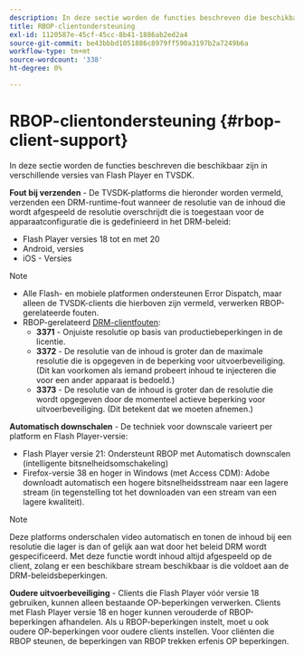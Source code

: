 ```yaml
---
description: In deze sectie worden de functies beschreven die beschikbaar zijn in verschillende versies van Flash Player en TVSDK.
title: RBOP-clientondersteuning
exl-id: 1120587e-45cf-45cc-8b41-1886ab2ed2a4
source-git-commit: be43bbbd1051886c8979ff590a3197b2a7249b6a
workflow-type: tm+mt
source-wordcount: '338'
ht-degree: 0%

---
```


# RBOP-clientondersteuning {#rbop-client-support}

In deze sectie worden de functies beschreven die beschikbaar zijn in verschillende versies van Flash Player en TVSDK.

**Fout bij verzenden** - De TVSDK-platforms die hieronder worden vermeld, verzenden een DRM-runtime-fout wanneer de resolutie van de inhoud die wordt afgespeeld de resolutie overschrijdt die is toegestaan voor de apparaatconfiguratie die is gedefinieerd in het DRM-beleid:

* Flash Player versies 18 tot en met 20
* Android, versies
* iOS - Versies

>[!NOTE]
>
>* Alle Flash- en mobiele platformen ondersteunen Error Dispatch, maar alleen de TVSDK-clients die hierboven zijn vermeld, verwerken RBOP-gerelateerde fouten.
>* RBOP-gerelateerd [DRM-clientfouten](https://help.adobe.com/en_US/primetime/drm/index.html#reference-DRM_Client_Error_Messages):
   >    * **3371** - Onjuiste resolutie op basis van productiebeperkingen in de licentie.
   >    * **3372** - De resolutie van de inhoud is groter dan de maximale resolutie die is opgegeven in de beperking voor uitvoerbeveiliging. (Dit kan voorkomen als iemand probeert inhoud te injecteren die voor een ander apparaat is bedoeld.)
   >    * **3373** - De resolutie van de inhoud is groter dan de resolutie die wordt opgegeven door de momenteel actieve beperking voor uitvoerbeveiliging. (Dit betekent dat we moeten afnemen.)
>


**Automatisch downschalen** - De techniek voor downscale varieert per platform en Flash Player-versie:

* Flash Player versie 21: Ondersteunt RBOP met Automatisch downscalen (intelligente bitsnelheidsomschakeling)
* Firefox-versie 38 en hoger in Windows (met Access CDM): Adobe downloadt automatisch een hogere bitsnelheidsstream naar een lagere stream (in tegenstelling tot het downloaden van een stream van een lagere kwaliteit).

>[!NOTE]
>
>Deze platforms onderschalen video automatisch en tonen de inhoud bij een resolutie die lager is dan of gelijk aan wat door het beleid DRM wordt gespecificeerd. Met deze functie wordt inhoud altijd afgespeeld op de client, zolang er een beschikbare stream beschikbaar is die voldoet aan de DRM-beleidsbeperkingen.

**Oudere uitvoerbeveiliging** - Clients die Flash Player vóór versie 18 gebruiken, kunnen alleen bestaande OP-beperkingen verwerken. Clients met Flash Player versie 18 en hoger kunnen verouderde of RBOP-beperkingen afhandelen. Als u RBOP-beperkingen instelt, moet u ook oudere OP-beperkingen voor oudere clients instellen. Voor cliënten die RBOP steunen, de beperkingen van RBOP trekken erfenis OP beperkingen.
